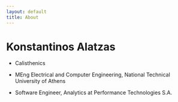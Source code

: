 ```yaml
---
layout: default
title: About
---
```


# Konstantinos Alatzas

* Calisthenics

* MEng Electrical and Computer Engineering, National Technical University of Athens

* Software Engineer, Analytics at Performance Technologies S.A.
